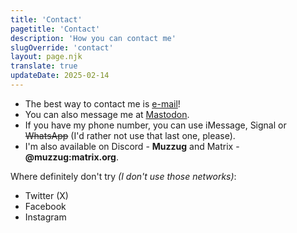 ```yaml
---
title: 'Contact'
pagetitle: 'Contact'
description: 'How you can contact me'
slugOverride: 'contact'
layout: page.njk
translate: true
updateDate: 2025-02-14
---
```

- The best way to contact me is [e-mail](mailto:{{meta.email}})!
- You can also message me at [Mastodon](https://mastodon.gamedev.place/@muzzug).
- If you have my phone number, you can use iMessage, Signal or ~~WhatsApp~~ (I'd rather not use that last one, please).
- I'm also available on Discord - **Muzzug** and Matrix - **@muzzug:matrix.org**.

Where definitely don't try _(I don't use those networks)_:
- Twitter (X)
- Facebook
- Instagram

